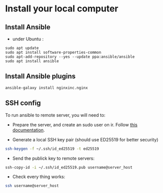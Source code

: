 # Install your local computer

## Install Ansible 

- under Ubuntu :
```
sudo apt update
sudo apt install software-properties-common
sudo apt-add-repository --yes --update ppa:ansible/ansible
sudo apt install ansible
```

## Install Ansible plugins
 
``` 
ansible-galaxy install nginxinc.nginx
```

## SSH config

To run ansible to remote server, you will need to:
 - Prepare the server, and create an sudo user on ir. Follow [this documentation](./server-install.md).  
 
 - Generate a local SSH key pair (should use ED25519 for better security)
```bash
ssh-keygen -f ~/.ssh/id_ed25519 -t ed25519
```

 - Send the publick key to remote servers: 
```bash
ssh-copy-id -i ~/.ssh/id_ed25519.pub username@server_host
```
 - Check every thing works:
```bash
ssh username@server_host
```
